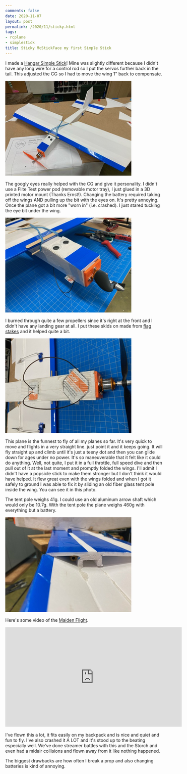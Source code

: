 ```yaml
---
comments: false
date: 2020-11-07
layout: post
permalink: /2020/11/sticky.html
tags:
- rcplane
- simplestick
title: Sticky McStickFace my first Simple Stick
---
```

I made a [Hangar Simple Stick](https://www.flitetest.com/articles/simple-stick)! Mine was slightly different because I didn't have any long wire for a control rod so I put the servos further back in the tail. This adjusted the CG so I had to move the wing 1" back to compensate.

[![](/assets/images/2020-11-07-sticky/IMG_2829.sml.jpg)](/assets/images/2020-11-07-sticky/IMG_2829.jpeg)

The googly eyes really helped with the CG and give it personality. I didn't use a Flite Test power pod (removable motor tray), I just glued in a 3D printed motor mount (Thanks Ernst!). Changing the battery required taking off the wings AND pulling up the bit with the eyes on. It's pretty annoying. Once the plane got a bit more "worn in" (i.e. crashed). I just stared tucking the eye bit under the wing.

[![](/assets/images/2020-11-07-sticky/IMG_2852.sml.jpg)](/assets/images/2020-11-07-sticky/IMG_2852.jpeg)

I burned through quite a few propellers since it's right at the front and I didn't have any landing gear at all. I put these skids on made from [flag stakes](https://www.homedepot.com/p/_/100148662) and it helped quite a bit.

[![](/assets/images/2020-11-07-sticky/IMG_2853.sml.jpg)](/assets/images/2020-11-07-sticky/IMG_2853.jpeg)

This plane is the funnest to fly of all my planes so far. It's very quick to move and flights in a very straight line. just point it and it keeps going. It will fly straight up and climb until it's just a teeny dot and then you can glide down for ages under no power. It's so maneuverable that it felt like it could do anything. Well, not quite, I put it in a full throttle, full speed dive and then pull out of it at the last moment and promptly folded the wings. I'll admit I didn't have a popsicle stick to make them stronger but I don't think it would have helped. It flew great even with the wings folded and when I got it safely to ground I was able to fix it by sliding an old fiber glass tent pole inside the wing. You can see it in this photo.

The tent pole weighs 41g. I could use an old aluminum arrow shaft which would only be 10.7g. With the tent pole the plane weighs 460g with everything but a battery.

[![](/assets/images/2020-11-07-sticky/IMG_2950.sml.jpg)](/assets/images/2020-11-07-sticky/IMG_2950.jpeg)

Here's some video of the [Maiden Flight](https://youtu.be/GPin0Kpg-2o).

<iframe width="560" height="315" src="https://www.youtube.com/embed/GPin0Kpg-2o" frameborder="0" allow="accelerometer; autoplay; clipboard-write; encrypted-media; gyroscope; picture-in-picture" allowfullscreen></iframe>

I've flown this a lot, it fits easily on my backpack and is nice and quiet and fun to fly. I've also crashed it A LOT and it's stood up to the beating especially well. We've done streamer battles with this and the Storch and even had a midair collisions and flown away from it like nothing happened.

The biggest drawbacks are how often I break a prop and also changing batteries is kind of annoying.
